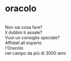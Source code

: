 # oracolo
<br>
Non sai cosa fare?<br> 
Il dubbio ti assale?<br>
Vuoi un consiglio speciale?<br>
Affidati all esperto<br>
l'Oracolo<br>
nel campo da più di 3000 anni
